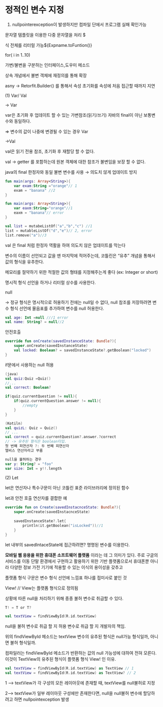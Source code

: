 # 정적인 변수 지정

1. nullpointerexception이 발생하지만 컴파일 단에서 프로그램 실패 확인가능

문자열 템플릿을 이용한 다중 문자열을 처리 $

식 전체를 리터럴 가능${Expname.toFuntion()}

for( i in 1..10) 

가변/불변을 구분하는 인터페이스,도우미 메소드 

상속 개념에서 불변 객체에 재정의를 통해 확장

asny → Retorfit.Builder() 를 통해서 속성 초기화를 속성에 처음 접근할 때까지 지연

 (1) Var/ Val

 → Var 

var은 초기화 후 업데이트 할 수 있는 가변참조(읽기/쓰기) 자바의 final이 아닌 보통변수와 동일하다.

⇒ 변수의 값이 나중에 변경될 수 있는 경우 Var

→Val

val은 읽기 전용 참조, 초기화 후 재할당 할 수 없다.

val → getter 를 포함하는데 원본 객체에 대한 참조가 불변임을 보장 할 수 없다.

java의 final 한정자와 동일 불변 변수를 사용 → 의도치 않게 업데이트 방지

```kotlin
fun main(args: Array<String>){
	var exam:String ="orange"// 1
	exam = "banana" //2
}
```

```kotlin
fun main(args: Array<String>){
	var eaxm:String="orange"//1
	eaxm = "banana"// error
}
```

```kotlin
val list = mutabeListOf("a","b","c") //1
list = mutableListOf("d","e")// 2, error
list.remove("a")//3 
```

val 은 final 처럼 한정자 역활을 하여 의도치 않은 업데이트를 막는다

변수의 이름이 선언되고 값을 맨 마지막에 적어주는데, 코틀린은 “유추” 개념을 통해서 값의 형식을 유추한다.

메모리를 절약하기 위한 적절한 값의 형태를 지정해주는게 좋다 (ex: Integer or short)

명시적 형식 선언을 하거나 리터럴 상수를 사용한다.

null

→ 정규 형식은 명시적으로 허용하기 전에는 null일 수 없다, null 참조를 저장하려면 변수 형식 선언에 물음표를 추가하여 변수를 null 허용한다.

```kotlin
val age: Int =null ///1 error
val name: String? = null//2
```

안전호출

```kotlin
override fun onCreate(savedInstanceState: Bundle?){
	super.onCreate(savedInstanceState)
	val locked: Boolean? = savedInstanceState?.getBoolean("locked")
}
```

 if문에서 사용하는 null 허용

```kotlin
(java)
val quiz:Quiz =Quiz()
//...
val correct: Boolean?

if(quiz.currentQuestion != null){
	if(quiz.currentQuestion.answer != null){
		//empty
	}
}
```

```kotlin
(Kotiln)
val quizL: Quiz = Quiz()
// ...
val correct = quiz.currentQuestion?.answer.?correct
// -> 유추된 형식은 boolean타입.
첫 번째 피연산자 ?: 두 번째 피연산자
엘비스 연산자라고 부름
```

```kotlin
null을 불허하는 경우
var y: String? = "foo"
var size: Int = y!!.length
```

(2) Let

let은 연산자나 특수구문이 아닌 코틀린 표준 라이브러리에 정의된 함수

let과 안전 호출 연산자를 결합한 예

```kotlin
override fun on Create(savedInstacnceState: Bundle?){
	super.onCreate(savedInstacnceState)
	
	savedInstanceState?.let{
		println(it.getBoolean("isLocked"))//1
	}
}
```

let 내부의 savedIntaceState에 접근하려면? 명명된 변수를 이용한다.

**모바일 웹 응용을 위한 휴대폰 소프트웨어 플랫폼**
이라는 데 그 의미가 있다. 주로 구글의 서비스를 이동 단말 환경에서 구현하고 활용하기 위한 기반 플랫폼으로서 휴대폰뿐 아니라 다양한 정보 가전 기기에 적용할 수 있는 이식의 용이성을 갖추고

플랫폼 형식 구문은 변수 형식 선언에 느낌표 하나를 접미사로 붙인 것

View! // View는 플랫폼 형식으로 정의됨

상황에 따른 null을 처리하기 위해 종종 불허 변수로 취급할 수 있다.

```kotlin
T! = T or T?
```

```kotlin
val textView = findViewById(R.id.textView)
```

null을 불허 변수로 취급 할 지 허용 변수로 취급 할 지 개발자의 책임.

위의 findViewById 메소드는 textView 변수의 유추된 형식은 null가능 형식일까, 아니면 불허 형식일까.

컴파일러는 findViewById 메소드가 반환하는 값의 null 가능성에 대하여 전혀 모른다. 이것이 TextView의 유추된 형식이 플랫폼 형식 View! 인 이유.

```kotlin
val textView = findViewById(R.id.textView) as TextView // 1
val textView = findViewById(R.id.textView) as TextView? // 2
```

1 —> textView가 각 구성의 모든 레이아웃에 존재할 때, textView를 null불허로 지정

2—> textView가 일부 레이아웃 구성에만 존재한다면, null을 null불허 변수에 할당하려고 하면 nullpointexception 발생